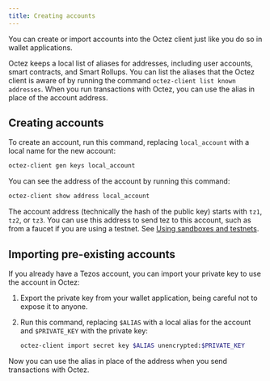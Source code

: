 ```yaml
---
title: Creating accounts
---
```


You can create or import accounts into the Octez client just like you do so in wallet applications.

Octez keeps a local list of aliases for addresses, including user accounts, smart contracts, and Smart Rollups.
You can list the aliases that the Octez client is aware of by running the command `octez-client list known addresses`.
When you run transactions with Octez, you can use the alias in place of the account address.

## Creating accounts

To create an account, run this command, replacing `local_account` with a local name for the new account:

```bash
octez-client gen keys local_account
```

You can see the address of the account by running this command:

```bash
octez-client show address local_account
```

The account address (technically the hash of the public key) starts with `tz1`, `tz2`, or `tz3`.
You can use this address to send tez to this account, such as from a faucet if you are using a testnet.
See [Using sandboxes and testnets](../testnets).

<!-- TODO
## Importing pregenerated accounts

Some testnets provide accounts that anyone can access.
You can use these accounts for tasks such as local tests and automated tests, but be aware that their private keys are publicly available and anyone can use them.

TODO info about Alice and Bob and how to import them -->

## Importing pre-existing accounts

If you already have a Tezos account, you can import your private key to use the account in Octez:

1. Export the private key from your wallet application, being careful not to expose it to anyone.

1. Run this command, replacing `$ALIAS` with a local alias for the account and `$PRIVATE_KEY` with the private key:

   ```bash
   octez-client import secret key $ALIAS unencrypted:$PRIVATE_KEY
   ```

Now you can use the alias in place of the address when you send transactions with Octez.
